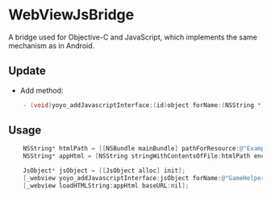 WebViewJsBridge
===============

A bridge used for Objective-C and JavaScript, which implements the same mechanism as in Android.


## Update
* Add method:
```objective-c
	- (void)yoyo_addJavascriptInterface:(id)object forName:(NSString *)name;
```

## Usage
```objective-c
    NSString* htmlPath = [[NSBundle mainBundle] pathForResource:@"ExampleApp" ofType:@"html"];
    NSString* appHtml = [NSString stringWithContentsOfFile:htmlPath encoding:NSUTF8StringEncoding error:nil];

    JsObject* jsObject = [[JsObject alloc] init];
    [_webview yoyo_addJavascriptInterface:jsObject forName:@"GameHelper"];
    [_webview loadHTMLString:appHtml baseURL:nil];
```

